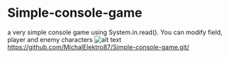 # Simple-console-game
a very simple console game using System.in.read(). You can modify field, player and enemy characters
![alt text](https://github.com/[username]/[reponame]/blob/[branch]/image.jpg?raw=true)
https://github.com/MichalElektro87/Simple-console-game.git/
